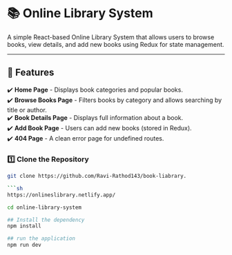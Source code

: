 # 📚 Online Library System

A simple React-based Online Library System that allows users to browse books, view details, and add new books using Redux for state management.

---

## 🚀 Features
✔️ **Home Page** - Displays book categories and popular books.  
✔️ **Browse Books Page** - Filters books by category and allows searching by title or author.  
✔️ **Book Details Page** - Displays full information about a book.  
✔️ **Add Book Page** - Users can add new books (stored in Redux).  
✔️ **404 Page** - A clean error page for undefined routes.  


### 1️⃣ **Clone the Repository**
```sh
git clone https://github.com/Ravi-Rathod143/book-liabrary.

```sh
https://onlineslibrary.netlify.app/

cd online-library-system

## Install the dependency
npm install

## run the application
npm run dev




